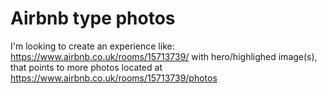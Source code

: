 # Airbnb type photos

I'm looking to create an experience like: 
https://www.airbnb.co.uk/rooms/15713739/ with hero/highlighed image(s), that points to more photos located at
https://www.airbnb.co.uk/rooms/15713739/photos
